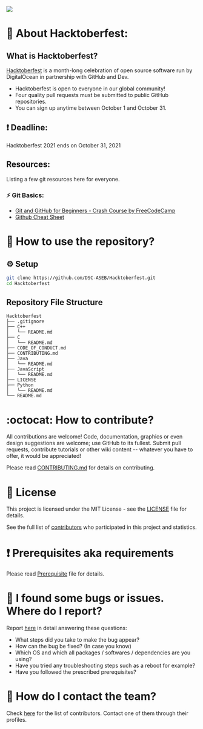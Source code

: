 [<img src="https://user-images.githubusercontent.com/46235445/137481021-dd388436-7e06-41ea-be4b-4ce3c4e2f286.png" align="center">](https://hacktoberfest.digitalocean.com/)

# 📝 About Hacktoberfest:

## What is Hacktoberfest?

[Hacktoberfest](https://hacktoberfest.digitalocean.com) is a month-long celebration of open source software run by DigitalOcean in partnership with GitHub and Dev.

- Hacktoberfest is open to everyone in our global community!
- Four quality pull requests must be submitted to public GitHub repositories.
- You can sign up anytime between October 1 and October 31.

## ❗ Deadline:
Hacktoberfest 2021 ends on October 31, 2021

## Resources:
Listing a few git resources here for everyone.

### ⚡️ Git Basics:
  * [Git and GitHub for Beginners - Crash Course by FreeCodeCamp](https://youtu.be/RGOj5yH7evk)
  * [Github Cheat Sheet](https://education.github.com/git-cheat-sheet-education.pdf)

# :book: How to use the repository?
## :gear: Setup

```bash
git clone https://github.com/DSC-ASEB/Hacktoberfest.git
cd Hacktoberfest
```

## Repository File Structure
```
Hacktoberfest 
├── .gitignore
├── C++
│   └── README.md
├── C
│   └── README.md
├── CODE_OF_CONDUCT.md
├── CONTRIBUTING.md
├── Java
│   └── README.md
├── JavaScript
│   └── README.md
├── LICENSE
├── Python
│   └── README.md
└── README.md
```

# :octocat: How to contribute?

All contributions are welcome! Code, documentation, graphics or even design suggestions are welcome; use GitHub to its fullest. Submit pull requests, contribute tutorials or other wiki content -- whatever you have to offer, it would be appreciated!

Please read [CONTRIBUTING.md](CONTRIBUTING.md) for details on contributing.

# :scroll: License

This project is licensed under the MIT License - see the [LICENSE](LICENSE) file for details.

See the full list of [contributors](CONTRIBUTING.md) who participated in this project and statistics.

# :heavy_exclamation_mark: Prerequisites aka requirements

Please read [Prerequisite](Prerequisite.md) file for details.

# :scroll: I found some bugs or issues. Where do I report?

Report [here](https://github.com/DSC-ASEB/Hacktoberfest/issues/new) in detail answering these questions:

* What steps did you take to make the bug appear?
* How can the bug be fixed? (In case you know)
* Which OS and which all packages / softwares / dependencies are you using?
* Have you tried any troubleshooting steps such as a reboot for example?
* Have you followed the prescribed prerequisites?

# :scroll: How do I contact the team?

Check [here](https://github.com/DSC-ASEB/Hacktoberfest/graphs/contributors) for the list of contributors. Contact one of them through their profiles.
